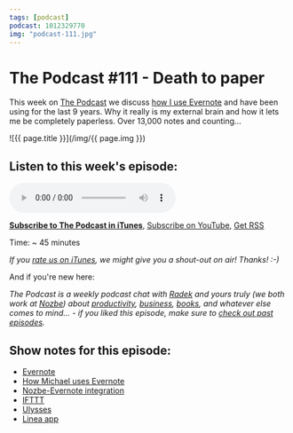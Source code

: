 ```yaml
---
tags: [podcast]
podcast: 1012329770
img: "podcast-111.jpg"
---
```


# The Podcast #111 - Death to paper

This week on [The Podcast][p] we discuss [how I use Evernote](https://sliwinski.com/how-i-use-evernote/) and have been using for the last 9 years. Why it really is my external brain and how it lets me be completely paperless. Over 13,000 notes and counting...

<!--More-->

![{{ page.title }}](/img/{{ page.img }})

## Listen to this week's episode:

<audio controls>
<source src="https://files.nozbe.com/podcast/111.mp3" type="audio/mpeg">
</audio>

**[Subscribe to The Podcast in iTunes][i]**, [Subscribe on YouTube][y], [Get RSS][rss]

Time: ~ 45 minutes

*If you [rate us on iTunes][i], we might give you a shout-out on air! Thanks! :-)*

And if you're new here:

*The Podcast is a weekly podcast chat with [Radek][r] and yours truly (we both work at [Nozbe][n]) about [productivity](/productivity), [business](/business), [books](/books), and whatever else comes to mind… - if you liked this episode, make sure to [check out past episodes](/podcast).*

## Show notes for this episode:

  * [Evernote](https://evernote.com/)
  * [How Michael uses Evernote](https://sliwinski.com/how-i-use-evernote/)
  * [Nozbe-Evernote integration](https://nozbe.com/blog/evernote/)
  * [IFTTT](https://ifttt.com/)
  * [Ulysses](https://www.ulyssesapp.com/)
  * [Linea app](http://linea-app.com/)

[y]: https://michael.gratis/thepodcastyt
[rss]: https://thepodcast.fm/episodes?format=RSS
[e]: /podcast-111

[p]: /podcast
[n]: https://michael.gratis/nozbe
[r]: https://michael.gratis/radex
[i]: https://michael.gratis/thepodcast
[o]: https://michael.gratis/ipadonly

[pm]: http://productivemag.com/